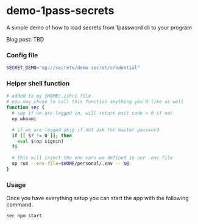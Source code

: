 # demo-1pass-secrets
A simple demo of how to load secrets from 1password cli to your program

Blog post: TBD

### Config file
```bash
SECRET_DEMO="op://secrets/demo secret/credential"
```

### Helper shell function
```bash
# added to my $HOME/.zshrc file
# you may chose to call this function anything you'd like as well
function sec {
  # see if we are logged in, will return exit code > 0 if not
  op whoami

  # if we are logged skip if not ask for master password
  if [[ $? != 0 ]]; then 
    eval $(op signin)
  fi

  # this will inject the env vars we defined in our .env file
  op run --env-file=$HOME/personal/.env -- $@
}
```
### Usage
Once you have everything setup you can start the app with the following command.

```shell
sec npm start

```
